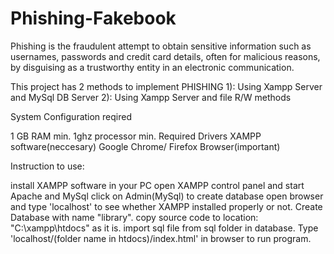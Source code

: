 # Phishing-Fakebook
Phishing is the fraudulent attempt to obtain sensitive information 
such as usernames, passwords and credit card details, often for malicious reasons,
by disguising as a trustworthy entity in an electronic communication.

This project has 2 methods to implement PHISHING
1): Using Xampp Server and MySql DB Server
2): Using Xampp Server and file R/W methods 

System Configuration reqired

1 GB RAM min.
1ghz processor min.
Required Drivers
XAMPP software(neccesary)
Google Chrome/ Firefox Browser(important)


Instruction to use:

install XAMPP software in your PC
open XAMPP control panel and start Apache and MySql
click on Admin(MySql) to create database
open browser and type 'localhost' to see whether XAMPP installed properly or not.
Create Database with name "library".
copy source code to location: "C:\xampp\htdocs" as it is.
import sql file from sql folder in database.
Type 'localhost/(folder name in htdocs)/index.html' in browser to run program.

